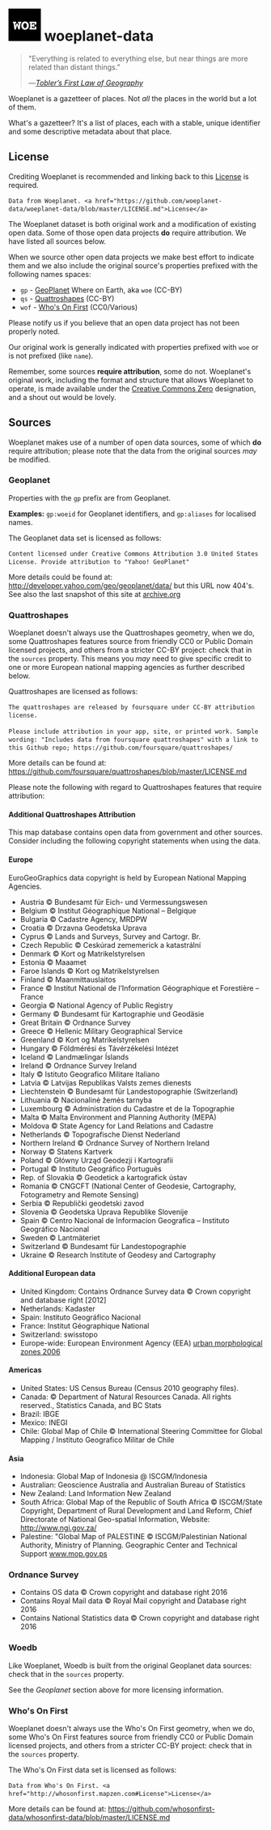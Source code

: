 # <img src="assets/woe.png" width="64" height="64" alt="woeplanet">&nbsp;woeplanet-data

> "Everything is related to everything else, but near things are more related than distant things.”
>
> &mdash;<cite>[Tobler’s First Law of Geography](https://www.geolounge.com/toblers-first-law-geography/)</cite>

Woeplanet is a gazetteer of places. Not _all_ the places in the world but a lot of them.

What's a gazetteer? It's a list of places, each with a stable, unique identifier and some descriptive metadata about that place.

## License

Crediting Woeplanet is recommended and linking back to this [License](https://github.com/woeplanet-data/woeplanet-data/blob/master/README.md) is required.

```
Data from Woeplanet. <a href="https://github.com/woeplanet-data/woeplanet-data/blob/master/LICENSE.md">License</a>
```

The Woeplanet dataset is both original work and a modification of existing open data. Some of those open data projects **do** require attribution. We have listed all sources below.

When we source other open data projects we make best effort to indicate them and we also include the original source's properties prefixed with the following names spaces:

* `gp` - [GeoPlanet](https://developer.yahoo.com/geo/geoplanet/) Where on Earth, aka `woe` (CC-BY)
* `qs` - [Quattroshapes](https://github.com/foursquare/quattroshapes/blob/master/) (CC-BY)
* `wof` - [Who's On First](https://github.com/whosonfirst-data/whosonfirst-data) (CC0/Various)

Please notify us if you believe that an open data project has not been properly noted.

Our original work is generally indicated with properties prefixed with `woe` or is not prefixed (like `name`).

Remember, some sources **require attribution**, some do not. Woeplanet's original work, including the format and structure that allows Woeplanet to operate, is made available under the [Creative Commons Zero](https://creativecommons.org/publicdomain/zero/1.0/) designation, and a shout out would be lovely.

## Sources

Woeplanet makes use of a number of open data sources, some of which **do** require attribution; please note that the data from the original sources _may_ be modified.

### Geoplanet

Properties with the `gp` prefix are from Geoplanet.

**Examples:** `gp:woeid` for Geoplanet identifiers, and `gp:aliases` for localised names.

The Geoplanet data set is licensed as follows:

```
Content licensed under Creative Commons Attribution 3.0 United States
License. Provide attribution to "Yahoo! GeoPlanet"
```

More details could be found at: http://developer.yahoo.com/geo/geoplanet/data/ but this URL now 404's. See also the last snapshot of this site at [archive.org](https://web.archive.org/web/20170810212909/http://developer.yahoo.com/geo/geoplanet/data/)

### Quattroshapes

Woeplanet doesn't always use the Quattroshapes geometry, when we do, some Quattroshapes features source from friendly CC0 or Public Domain licensed projects, and others from a stricter CC-BY project: check that in the `sources` property. This means you _may_ need to give specific credit to one or more European national mapping agencies as further described below.

Quattroshapes are licensed as follows:

```
The quattroshapes are released by foursquare under CC-BY attribution
license.

Please include attribution in your app, site, or printed work. Sample
wording: "Includes data from foursquare quattroshapes" with a link to
this Github repo; https://github.com/foursquare/quattroshapes/
```

More details can be found at: https://github.com/foursquare/quattroshapes/blob/master/LICENSE.md

Please note the following with regard to Quattroshapes features that require attribution:

#### Additional Quattroshapes Attribution

This map database contains open data from government and other sources. Consider including the following copyright statements when using the data.

#### Europe

EuroGeoGraphics data copyright is held by European National Mapping Agencies.

* Austria © Bundesamt für Eich- und Vermessungswesen
* Belgium © Institut Géographique National – Belgique
* Bulgaria © Cadastre Agency, MRDPW
* Croatia © Drzavna Geodetska Uprava
* Cyprus © Lands and Surveys, Survey and Cartogr. Br.
* Czech Republic © Ceskúrad zememerick a katastrální
* Denmark © Kort og Matrikelstyrelsen
* Estonia © Maaamet
* Faroe Islands © Kort og Matrikelstyrelsen
* Finland © Maanmittauslaitos
* France © Institut National de l’Information Géographique et Forestière – France
* Georgia © National Agency of Public Registry
* Germany © Bundesamt für Kartographie und Geodäsie
* Great Britain © Ordnance Survey
* Greece © Hellenic Military Geographical Service
* Greenland © Kort og Matrikelstyrelsen
* Hungary © Földmérési és Távérzékelési Intézet
* Iceland © Landmælingar Íslands
* Ireland © Ordnance Survey Ireland
* Italy © Istituto Geografico Militare Italiano
* Latvia © Latvijas Republikas Valsts zemes dienests
* Liechtenstein © Bundesamt für Landestopographie (Switzerland)
* Lithuania © Nacionalinė žemės tarnyba
* Luxembourg © Administration du Cadastre et de la Topographie
* Malta © Malta Environment and Planning Authority (MEPA)
* Moldova © State Agency for Land Relations and Cadastre
* Netherlands © Topografische Dienst Nederland
* Northern Ireland © Ordnance Survey of Northern Ireland
* Norway © Statens Kartverk
* Poland © Główny Urząd Geodezji i Kartografii
* Portugal © Instituto Geográfico Português
* Rep. of Slovakia © Geodetick a kartografick ústav
* Romania © CNGCFT (National Center of Geodesie, Cartography, Fotogrametry and Remote Sensing)
* Serbia © Republički geodetski zavod
* Slovenia © Geodetska Uprava Republike Slovenije
* Spain © Centro Nacional de Informacion Geografica – Instituto Geográfico Nacional
* Sweden © Lantmäteriet
* Switzerland © Bundesamt für Landestopographie
* Ukraine © Research Institute of Geodesy and Cartography

#### Additional European data

* United Kingdom: Contains Ordnance Survey data © Crown copyright and database right [2012]
* Netherlands: Kadaster
* Spain: Instituto Geográfico Nacional
* France: Institut Géographique National
* Switzerland: swisstopo
* Europe-wide: European Environment Agency (EEA) [urban morphological zones 2006](http://www.eea.europa.eu/data-and-maps/data/urban-morphological-zones-2006-umz2006-f3v0)

#### Americas

* United States: US Census Bureau (Census 2010 geography files).
* Canada: © Department of Natural Resources Canada. All rights reserved., Statistics Canada, and BC Stats
* Brazil: IBGE
* Mexico: INEGI
* Chile: Global Map of Chile © International Steering Committee for Global Mapping / Instituto Geografico Militar de Chile

#### Asia

* Indonesia: Global Map of Indonesia @ ISCGM/Indonesia
* Australian: Geoscience Australia and Australian Bureau of Statistics
* New Zealand: Land Information New Zealand
* South Africa: Global Map of the Republic of South Africa © ISCGM/State Copyright, Department of Rural Development and Land Reform, Chief Directorate of National Geo-spatial Information, Website: http://www.ngi.gov.za/
* Palestine: "Global Map of PALESTINE © ISCGM/Palestinian National Authority, Ministry of Planning. Geographic Center and Technical Support www.mop.gov.ps

### Ordnance Survey

* Contains OS data © Crown copyright and database right 2016
* Contains Royal Mail data © Royal Mail copyright and Database right 2016
* Contains National Statistics data © Crown copyright and database right 2016

### Woedb

Like Woeplanet, Woedb is built from the original Geoplanet data sources: check that in the `sources` property.

See the *Geoplanet* section above for more licensing information.

### Who's On First

Woeplanet doesn't always use the Who's On First geometry, when we do, some Who's On First features source from friendly CC0 or Public Domain licensed projects, and others from a stricter CC-BY project: check that in the `sources` property.

The Who's On First data set is licensed as follows:

```
Data from Who's On First. <a href="http://whosonfirst.mapzen.com#License">License</a>
```
More details can be found at: https://github.com/whosonfirst-data/whosonfirst-data/blob/master/LICENSE.md

